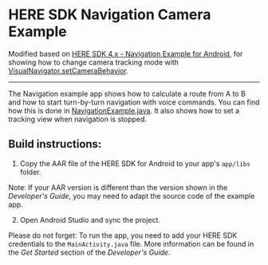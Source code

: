 # HERE SDK Navigation Camera Example

Modified based on [HERE SDK 4.x - Navigation Example for Android](https://github.com/heremaps/here-sdk-examples/tree/master/examples/latest/navigate/android/Navigation), for showing how to change camera tracking mode with [VisualNavigator.setCameraBehavior](https://developer.here.com/documentation/android-sdk-navigate/4.13.0.0/api_reference/com/here/sdk/navigation/VisualNavigator.html#setCameraBehavior(com.here.sdk.navigation.CameraBehavior)).

---

The Navigation example app shows how to calculate a route from A to B and how to start turn-by-turn navigation with voice commands. You can find how this is done in [NavigationExample.java](app/src/main/java/com/here/navigation/NavigationExample.java). It also shows how to set a tracking view when navigation is stopped.

Build instructions:
-------------------

1) Copy the AAR file of the HERE SDK for Android to your app's `app/libs` folder.

Note: If your AAR version is different than the version shown in the _Developer's Guide_, you may need to adapt the source code of the example app.

2) Open Android Studio and sync the project.

Please do not forget: To run the app, you need to add your HERE SDK credentials to the `MainActivity.java` file. More information can be found in the _Get Started_ section of the _Developer's Guide_.
